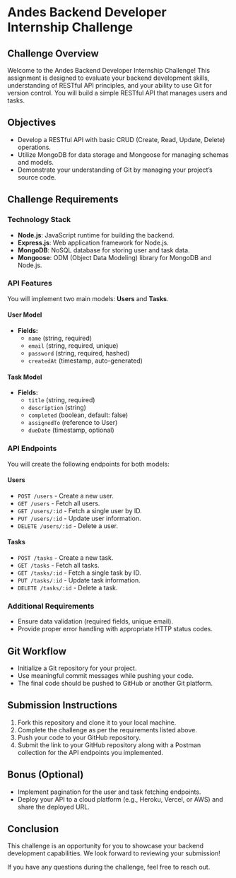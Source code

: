 # Andes Backend Developer Internship Challenge

## Challenge Overview

Welcome to the Andes Backend Developer Internship Challenge! This assignment is designed to evaluate your backend development skills, understanding of RESTful API principles, and your ability to use Git for version control. You will build a simple RESTful API that manages users and tasks.

## Objectives

- Develop a RESTful API with basic CRUD (Create, Read, Update, Delete) operations.
- Utilize MongoDB for data storage and Mongoose for managing schemas and models.
- Demonstrate your understanding of Git by managing your project’s source code.

## Challenge Requirements

### Technology Stack

- **Node.js**: JavaScript runtime for building the backend.
- **Express.js**: Web application framework for Node.js.
- **MongoDB**: NoSQL database for storing user and task data.
- **Mongoose**: ODM (Object Data Modeling) library for MongoDB and Node.js.

### API Features

You will implement two main models: **Users** and **Tasks**.

#### User Model

- **Fields:**
  - `name` (string, required)
  - `email` (string, required, unique)
  - `password` (string, required, hashed)
  - `createdAt` (timestamp, auto-generated)

#### Task Model

- **Fields:**
  - `title` (string, required)
  - `description` (string)
  - `completed` (boolean, default: false)
  - `assignedTo` (reference to User)
  - `dueDate` (timestamp, optional)

### API Endpoints

You will create the following endpoints for both models:

#### Users

- `POST /users` - Create a new user.
- `GET /users` - Fetch all users.
- `GET /users/:id` - Fetch a single user by ID.
- `PUT /users/:id` - Update user information.
- `DELETE /users/:id` - Delete a user.

#### Tasks

- `POST /tasks` - Create a new task.
- `GET /tasks` - Fetch all tasks.
- `GET /tasks/:id` - Fetch a single task by ID.
- `PUT /tasks/:id` - Update task information.
- `DELETE /tasks/:id` - Delete a task.

### Additional Requirements

- Ensure data validation (required fields, unique email).
- Provide proper error handling with appropriate HTTP status codes.

## Git Workflow

- Initialize a Git repository for your project.
- Use meaningful commit messages while pushing your code.
- The final code should be pushed to GitHub or another Git platform.

## Submission Instructions

1. Fork this repository and clone it to your local machine.
2. Complete the challenge as per the requirements listed above.
3. Push your code to your GitHub repository.
4. Submit the link to your GitHub repository along with a Postman collection for the API endpoints you implemented.

## Bonus (Optional)

- Implement pagination for the user and task fetching endpoints.
- Deploy your API to a cloud platform (e.g., Heroku, Vercel, or AWS) and share the deployed URL.

## Conclusion

This challenge is an opportunity for you to showcase your backend development capabilities. We look forward to reviewing your submission!

If you have any questions during the challenge, feel free to reach out.
